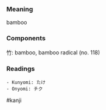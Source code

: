 ### Meaning

bamboo

### Components

竹: bamboo, bamboo radical (no. 118)

### Readings

```
- Kunyomi: たけ
- Onyomi: チク
```

#kanji